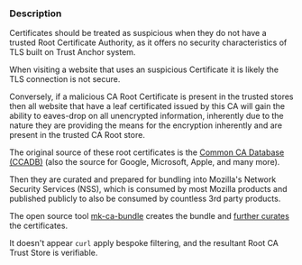 ### Description

Certificates should be treated as suspicious when they do not have a trusted Root Certificate Authority, as it offers no security characteristics of TLS built on Trust Anchor system.

When visiting a website that uses an suspicious Certificate it is likely the TLS connection is not secure.

Conversely, if a malicious CA Root Certificate is present in the trusted stores then all website that have a leaf certificated issued by this CA will gain the ability to eaves-drop on all unencrypted information, inherently due to the nature they are providing the means for the encryption inherently and are present in the trusted CA Root store.

The original source of these root certificates is the [Common CA Database (CCADB)](https://www.ccadb.org/) (also the source for Google, Microsoft, Apple, and many more).

Then they are curated and prepared for bundling into Mozilla's Network Security Services (NSS), which is consumed by most Mozilla products and published publicly to also be consumed by countless 3rd party products.

The open source tool [mk-ca-bundle](https://curl.se/docs/mk-ca-bundle.html) creates the bundle and [further curates](https://github.com/curl/curl/blob/master/scripts/mk-ca-bundle.pl#L626) the certificates.

It doesn't appear `curl` apply bespoke filtering, and the resultant Root CA Trust Store is verifiable.
